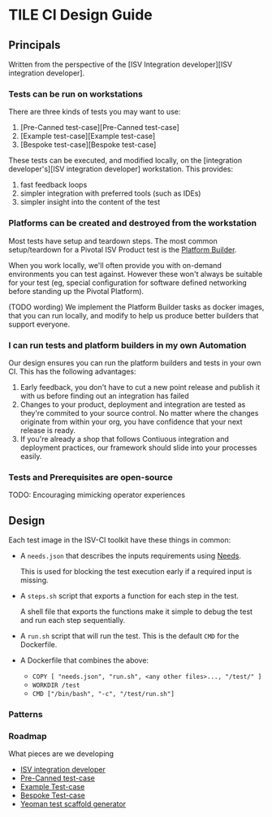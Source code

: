 # TILE CI Design Guide

## Principals

Written from the perspective of the [ISV Integration developer][ISV integration developer].

### Tests can be run on workstations

There are three kinds of tests you may want to use:

1. [Pre-Canned test-case][Pre-Canned test-case]
2. [Example test-case][Example test-case]
3. [Bespoke test-case][Bespoke test-case]

These tests can be executed, and modified locally, on the [integration developer's][ISV integration developer] workstation.
This provides:

1. fast feedback loops
2. simpler integration with preferred tools (such as IDEs)
3. simpler insight into the content of the test

### Platforms can be created and destroyed from the workstation

Most tests have setup and teardown steps. The most common setup/teardown for a Pivotal ISV Product test is the [Platform Builder](./glossary.md#platform-builders).

When you work locally, we'll often provide you with on-demand environments you can test against. However these won't always be suitable for your test (eg, special configuration for software defined networking before standing up the Pivotal Platform).

(TODO wording) We implement the Platform Builder tasks as docker images, that you can run locally, and modify to help us produce better builders that support everyone.

### I can run tests and platform builders in my own Automation

Our design ensures you can run the platform builders and tests in your own CI. This has the following advantages:

1. Early feedback, you don't have to cut a new point release and publish it with us before finding out an integration has failed
1. Changes to your product, deployment and integration are tested as they're commited to your source control. No matter
where the changes originate from within your org, you have confidence that your next release is ready.
1. If you're already a shop that follows Contiuous integration and deployment practices, our framework should slide into
your processes easily.

### Tests and Prerequisites are open-source

TODO: Encouraging mimicking operator experiences

## Design

Each test image in the ISV-CI toolkit have these things in common:

* A `needs.json` that describes the inputs requirements using [Needs](https://github.com/cf-platform-eng/needs).

    This is used for blocking the test execution early if a required input is missing.

* A `steps.sh` script that exports a function for each step in the test.

    A shell file that exports the functions make it simple to debug the test and run each step sequentially.

* A `run.sh` script that will run the test. This is the default `CMD` for the Dockerfile.
* A Dockerfile that combines the above:
  * `COPY [ "needs.json", "run.sh", <any other files>..., "/test/" ]`
  * `WORKDIR /test`
  * `CMD ["/bin/bash", "-c", "/test/run.sh"]`

### Patterns

### Roadmap

What pieces are we developing

* [ISV integration developer](./glossary.md#isv-integration-developer)
* [Pre-Canned test-case](./glossary.md#pre-canned-test-case)
* [Example Test-case](./glossary.md#example-test-case)
* [Bespoke Test-case](./glossary.md#bespoke-test-case)
* [Yeoman test scaffold generator](https://github.com/cf-platform-eng/isv-ci-generator)
